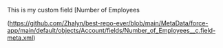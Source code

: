 This is my custom field [Number of Employees

(https://github.com/Zhalyn/best-repo-ever/blob/main/MetaData/force-app/main/default/objects/Account/fields/Number_of_Employees__c.field-meta.xml)